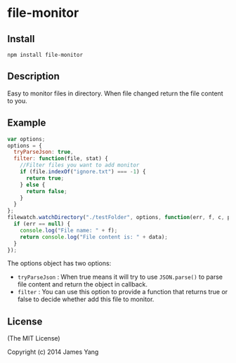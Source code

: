 file-monitor
============

## Install

```
npm install file-monitor
```

## Description

Easy to monitor files in directory. When file changed return the file content to you.

## Example

```js
var options;
options = {
  tryParseJson: true,
  filter: function(file, stat) {
    //Filter files you want to add monitor
    if (file.indexOf("ignore.txt") === -1) {
      return true;
    } else {
      return false;
    }
  }
};
filewatch.watchDirectory("./testFolder", options, function(err, f, c, p, data) {
  if (err == null) {
    console.log("File name: " + f);
    return console.log("File content is: " + data);
  }
});
```

The options object has two options:
* `tryParseJson` : When true means it will try to use `JSON.parse()` to parse file content and return the object in callback.
* `filter` : You can use this option to provide a function that returns true or false to decide whether add this file to monitor.

## License

(The MIT License)

Copyright (c) 2014 James Yang